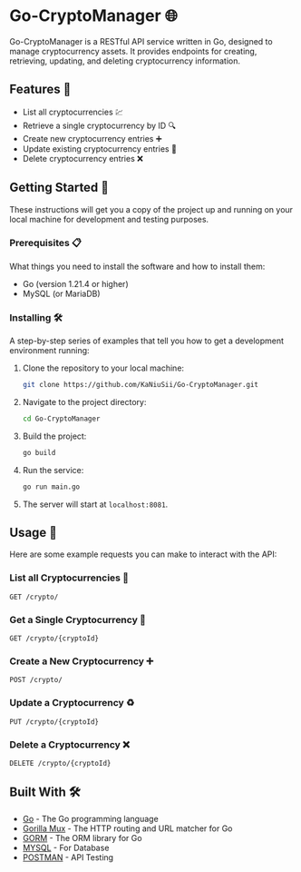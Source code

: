 # Go-CryptoManager 🌐

Go-CryptoManager is a RESTful API service written in Go, designed to manage cryptocurrency assets. It provides endpoints for creating, retrieving, updating, and deleting cryptocurrency information.

## Features 🚀

- List all cryptocurrencies 💹
- Retrieve a single cryptocurrency by ID 🔍
- Create new cryptocurrency entries ➕
- Update existing cryptocurrency entries 🔄
- Delete cryptocurrency entries ❌

## Getting Started 🏁

These instructions will get you a copy of the project up and running on your local machine for development and testing purposes.

### Prerequisites 📋

What things you need to install the software and how to install them:

- Go (version 1.21.4 or higher)
- MySQL (or MariaDB)

### Installing 🛠️

A step-by-step series of examples that tell you how to get a development environment running:

1. Clone the repository to your local machine:
   ```sh
   git clone https://github.com/KaNiuSii/Go-CryptoManager.git
   ```

2. Navigate to the project directory:
   ```sh
   cd Go-CryptoManager
   ```

3. Build the project:
   ```sh
   go build
   ```

4. Run the service:
   ```sh
   go run main.go
   ```

5. The server will start at `localhost:8081`.

## Usage 🔑

Here are some example requests you can make to interact with the API:

### List all Cryptocurrencies 📜

```http
GET /crypto/
```

### Get a Single Cryptocurrency 🔎

```http
GET /crypto/{cryptoId}
```

### Create a New Cryptocurrency ➕

```http
POST /crypto/
```

### Update a Cryptocurrency ♻️

```http
PUT /crypto/{cryptoId}
```

### Delete a Cryptocurrency ❌

```http
DELETE /crypto/{cryptoId}
```

## Built With 🛠️

- [Go](https://golang.org/) - The Go programming language
- [Gorilla Mux](https://github.com/gorilla/mux) - The HTTP routing and URL matcher for Go
- [GORM](https://gorm.io/) - The ORM library for Go
- [MYSQL](https://www.mysql.com/) - For Database
- [POSTMAN](https://www.postman.com/) - API Testing